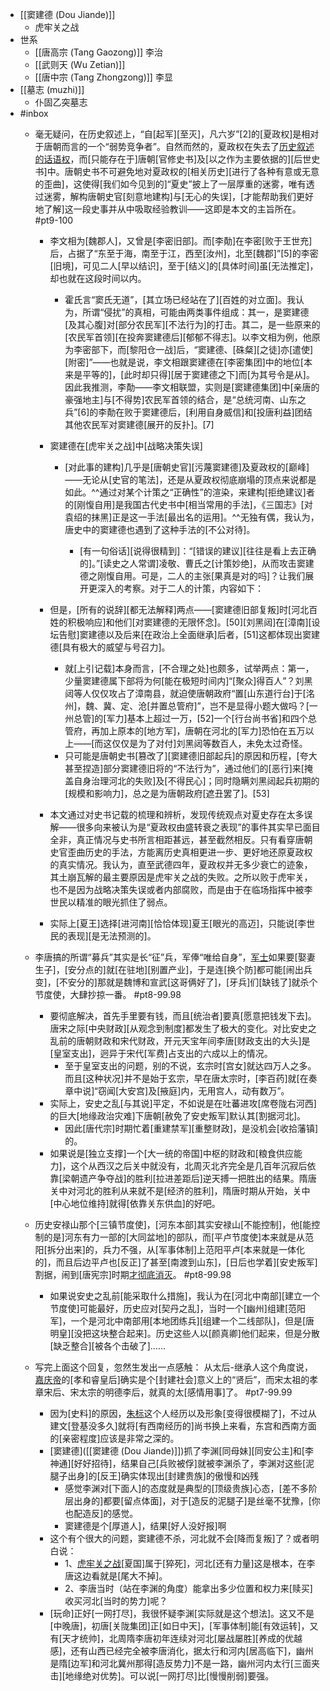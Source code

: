 - [[窦建德 (Dou Jiande)]]
    - 虎牢关之战
- 世系
    - [[唐高宗 (Tang Gaozong)]] 李治
    - [[武则天 (Wu Zetian)]]
    - [[唐中宗 (Tang Zhongzong)]] 李显
- [[墓志 (muzhi)]]
    - 仆固乙突墓志
- #inbox
    - 毫无疑问，在历史叙述上，“自[起军][至灭]，凡六岁”[2]的[夏政权]是相对于唐朝而言的一个“弱势竞争者”。自然而然的，夏政权在失去了[历史叙述的话语权](https://zhuanlan.zhihu.com/p/416547690)，而[只能存在于]唐朝[官修史书]及[以之作为主要依据的][后世史书]中。唐朝史书不可避免地对夏政权的[相关历史][进行了各种有意或无意的歪曲]，这使得[我们如今见到的]“夏史”披上了一层厚重的迷雾，唯有透过迷雾，解构唐朝史官[刻意地建构]与[无心的失误]，[才能帮助我们更好地了解]这一段史事并从中吸取经验教训——这即是本文的主旨所在。 #pt9-100


        - 李文相为[魏郡人]，又曾是[李密旧部]。而[李勣]在李密[败于王世充]后，占据了“东至于海，南至于江，西至[汝州]，北至[魏郡]”[5]的李密[旧境]，可见二人[早以结识]，至于[结义]的[具体时间]虽[无法推定]，却也就在这段时间以内。


            - 霍氏言“窦氏无道”，[其立场已经站在了][百姓的对立面]。我认为，所谓“侵扰”的真相，可能由两类事件组成：其一，是窦建德[及其心腹]对[部分农民军][不法行为]的打击。其二，是一些原来的[农民军首领][在投奔窦建德后][郁郁不得志]。以李文相为例，他原为李密部下，而[黎阳仓一战]后，“窦建德、[硃粲][之徒]亦[遣使][附密]”——也就是说，李文相跟窦建德在[李密集团]中的地位[本来是平等的]，[此时却只得][居于窦建德之下]而[为其号令是从]。因此我推测，李勣——李文相联盟，实则是[窦建德集团]中[亲唐的豪强地主]与[不得势]农民军首领的结合，是“总统河南、山东之兵”[6]的李勣在败于窦建德后，[利用自身威信]和[投唐利益]团结其他农民军对窦建德[展开的反扑]。[7]



        - 窦建德在[虎牢关之战]中[战略决策失误]


            - [对此事的建构]几乎是[唐朝史官][污蔑窦建德]及夏政权的[巅峰]——无论从[史官的笔法]，还是从夏政权彻底崩塌的顶点来说都是如此。^^通过对某个计策之“正确性”的渲染，来建构[拒绝建议]者的[刚愎自用]是我国古代史书中[相当常用的手法]，《三国志》[对袁绍的抹黑]正是这一手法[最出名的运用]。^^无独有偶，我认为，唐史中的窦建德也遇到了这种手法的[不公对待]。


                - [有一句俗话][说得很精到]：“[错误的建议][往往是看上去正确的]。”[读史之人常谓]凌敬、曹氏之[计策妙绝]，从而攻击窦建德之刚愎自用。可是，二人的主张[果真是对的吗]？让我们展开更深入的考察。对于二人的计策，内容如下：

        - 但是，[所有的说辞][都无法解释]两点——[窦建德旧部复叛]时[河北百姓的积极响应]和他们[对窦建德的无限怀念]。[50][刘黑闼]在[漳南][设坛告慰]窦建德以及后来[在政治上全面继承]后者，[51]这都体现出窦建德[具有极大的威望与号召力]。
            - 就[上引记载]本身而言，[不合理之处]也颇多，试举两点：第一，少量窦建德属下部将为何[能在极短时间内]“[聚众]得百人”？刘黑闼等人仅仅攻占了漳南县，就迫使唐朝政府“置[山东道行台]于[洺州]，魏、冀、定、沧[并置总管府]”，岂不是显得小题大做吗？[一州总管]的[军力]基本上超过一万，[52]一个[行台尚书省]和四个总管府，再加上原本的[地方军]，唐朝在河北的[军力]恐怕在五万以上——[而这仅仅是为了对付]刘黑闼等数百人，未免太过奇怪。
            - 只可能是唐朝史书[篡改了][窦建德旧部起兵]的原因和历程，[夸大甚至捏造]部分窦建德旧将的“不法行为”，通过他们的[恶行]来[掩盖自身治理河北的失败]及[不得民心]；同时隐瞒刘黑闼起兵初期的[规模和影响力]，总之是为唐朝政府[遮丑罢了]。[53]


        - 本文通过对史书记载的梳理和辨析，发现传统观点对夏史存在太多误解——很多向来被认为是“夏政权由盛转衰之表现”的事件其实早已面目全非，真正情况与史书所言相距甚远，甚至截然相反。只有看穿唐朝史官歪曲历史的手法，方能离历史真相更进一步、更好地还原夏政权的真实情况。我认为，直至武德四年，夏政权并无多少衰亡的迹象，其土崩瓦解的最主要原因是虎牢关之战的失败。之所以败于虎牢关，也不是因为战略决策失误或者内部腐败，而是由于在临场指挥中被李世民以精准的眼光抓住了弱点。
        - 实际上[夏王]选择[进河南][恰恰体现]夏王[眼光的高迈]，只能说[李世民的表现][是无法预测的]。
    - 李唐搞的所谓“募兵”其实是长“征”兵，军俸“唯给自身”，[军士](https://bbs.northdy.com/thread-931271-1-1.html)如果要[娶妻生子]，[安分点的]就[在驻地][别置产业]，于是连[换个防]都可能[闹出兵变]，[不安分的]那就是魏博和宣武[这哥俩好了]，[牙兵]们[缺钱了]就杀个节度使，大肆抄掠一番。 #pt8-99.98
        - 要彻底解决，首先手里要有钱，而且[统治者]要真[愿意把钱发下去]。唐宋之际[中央财政][从观念到制度]都发生了极大的变化。对比安史之乱前的唐朝财政和宋代财政，开元天宝年间李唐[财政支出的大头]是[皇室支出]，迥异于宋代[军费]占支出的六成以上的情况。
            - 至于皇室支出的问题，别的不说，玄宗时[宫女]就达四万人之多。而且[这种状况]并不是始于玄宗，早在唐太宗时，[李百药]就[在奏章中说]“窃闻[大安宫]及[掖庭]内，无用宫人，动有数万”。
        - 实际上，安史之乱[与其说]平定，不如说是在吐蕃进攻[席卷陇右河西]的巨大[地缘政治灾难]下唐朝[赦免了安史叛军]默认其[割据河北]。
            - 因此[唐代宗]时期忙着[重建禁军][重整财政]，是没机会[收拾藩镇]的。
        - 如果说是[独立支撑]一个[大一统的帝国]中枢的财政和[粮食供应能力]，这个从西汉之后关中就没有，北周灭北齐完全是几百年沉寂后依靠[梁朝遗产争夺战]的胜利[拉进差距后]逆天搏一把胜出的结果。隋唐关中对河北的胜利从来就不是[经济的胜利]，隋唐时期从开始，关中[中心地位维持]就得[依靠关东供血]的好吧。
    - 历史安禄山那个[三镇节度使]，[河东本部]其实安禄山[不能控制]，他[能控制的是]河东有力一部的[大同盆地]的部队，而[平卢节度使]本来就是从范阳[拆分出来]的，兵力不强，从[军事体制]上范阳平卢[本来就是一体化的]，而且后边平卢也[反正]了甚至[南渡到山东]，[日后也学着][安史叛军]割据，闹到[唐宪宗]时期[才彻底消灭](https://bbs.northdy.com/thread-930151-1-1.html)。 #pt8-99.98
        - 如果说安史之乱前[能采取什么措施]，我认为在[河北中南部][建立一个节度使]可能最好，历史应对[契丹之乱]，当时一个[幽州]组建[范阳军]，一个是河北中南部用[本地团练兵][组建一个二线部队]，但是[唐明皇][没把这块整合起来]。历史这些人以[颜真卿]他们起来，但是分散[缺乏整合][被各个击破了]……
    - 写完上面这个回复，忽然生发出一点感触：
从太后-继承人这个角度说，[嘉庆帝](https://bbs.northdy.com/thread-926687-2-1.html)的[孝和睿皇后]确实是个[封建社会]意义上的“贤后”，而宋太祖的孝章宋后、宋太宗的明德李后，就真的太[感情用事]了。 #pt7-99.99
        - 因为[史料]的原因，[朱标](((y9Cerc324)))这个人经历以及形象[变得很模糊了]，不过从建文[登基没多久]就将[有西南经历的]尚书换上来看，东宫和西南方面的[亲密程度]应该是非常之深的。
        - [窦建德]([[窦建德 (Dou Jiande)]])抓了李渊[同母妹][同安公主]和[李神通][好好招待]，结果自己[兵败被俘]就被李渊杀了，李渊对这些[泥腿子出身]的[反王]确实体现出[封建贵族]的傲慢和凶残
            - 感觉李渊对[下面人]的态度就是典型的[顶级贵族]心态，[差不多阶层出身的]都要[留点体面]，对于[造反的泥腿子]是丝毫不犹豫，[你也配造反]的感觉。
            - 窦建德是个[厚道人]，结果[好人没好报]啊
        - 这个有个很大的问题，窦建德不杀，河北就不会[降而复叛]了？或者明白说：
            - 1、[虎牢关之战](((MEAJAgheE)))[夏国]属于[猝死]，河北[还有力量]这是根本，在李唐这边看就是[尾大不掉]。
            - 2、李唐当时（站在李渊的角度）能拿出多少位置和权力来[赎买]收买河北[当时的势力]呢？
        - [玩命]正好[一网打尽]，我很怀疑李渊[实际就是这个想法]。这又不是[中晚唐]，初唐[关陇集团]正[如日中天]，[军事体制]能[有效运转]，又有[天才统帅]，北周隋李唐初年连续对河北[屡战屡胜][养成的优越感]，还有山西已经完全被李唐消化，据太行和河内[居高临下]，幽州是隋[边军]和河北冀州那得[造反势力]不是一路，幽州河内太行[三面夹击][地缘绝对优势]。可以说[一网打尽]比[慢慢削弱]要强。
